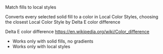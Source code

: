 Match fills to local styles

Converts every selected solid fill to a color in Local Color Styles, choosing the closest Local Color Style by Delta E color difference

Delta E color difference
https://en.wikipedia.org/wiki/Color_difference

- Works only with solid fills, no gradients
- Works only with local styles